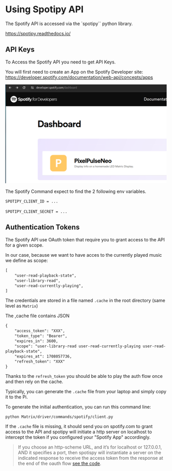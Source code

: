 # Using Spotipy API

The Spotify API is accessed via the `spotipy`` python library.

https://spotipy.readthedocs.io/

## API Keys

To Access the Spotify API you need to get API Keys.

You will first need to create an App on the Spotify Developer site: https://developer.spotify.com/documentation/web-api/concepts/apps

<img src="../../../../pictures/SpotifyAPI.png" width="600px">

The Spotify Command expect to find the 2 following env variables.

    SPOTIPY_CLIENT_ID = ...
    
    SPOTIPY_CLIENT_SECRET = ...

## Authentication Tokens

The Spotify API use OAuth token that require you to grant access to the API for a given scope.

In our case, because we want to have acces to the currently played music we define as scope:


    [
        "user-read-playback-state",
        "user-library-read",
        "user-read-currently-playing",
    ]

The credentials are stored in a file named `.cache` in the root directory (same level as `Matrix`)

The ,cache file contains JSON

    {
        "access_token": "XXX", 
        "token_type": "Bearer", 
        "expires_in": 3600, 
        "scope": "user-library-read user-read-currently-playing user-read-playback-state", 
        "expires_at": 1708057736, 
        "refresh_token": "XXX"
    }

Thanks to the `refresh_token` you should be able to play the auth flow once and then rely on the cache.

Typically, you can generate the `.cache` file from your laptop and simply copy it to the Pi.

To generate the initial authentication, you can run this command line:

    python Matrix/driver/commands/spotify/client.py

If the `.cache` file is missing, it should send you on spotify.com to grant access to the API and spotipy will initiate a http server on localhost to intercept the token if you configured your "Spotify App" accordingly.

> If you choose an http-scheme URL, and it’s for localhost or 127.0.0.1, AND it specifies a port, then spotispy will instantiate
> a server on the indicated response to receive the access token from the response at the end of the oauth flow [see the code](https://github.com/plamere/spotipy/blob/master/spotipy/oauth2.py#L483-L490).

